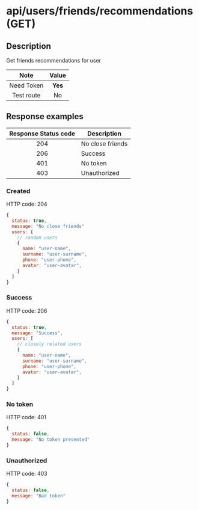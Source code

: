 # api/users/friends/recommendations (GET)

## Description

Get friends recommendations for user

|    Note    |  Value  |
| :--------: | :-----: |
| Need Token | **Yes** |
| Test route |   No    |

## Response examples

| Response Status code | Description      |
| :------------------: | ---------------- |
|         204          | No close friends |
|         206          | Success          |
|         401          | No token         |
|         403          | Unauthorized     |

### Created

HTTP code: 204

```js
{
  status: true,
  message: "No close friends"
  users: [
    // random users
    {
      name: "user-name",
      surname: "user-surname",
      phone: "user-phone",
      avatar: "user-avatar",
    }
  ]
}
```

### Success

HTTP code: 206

```js
{
  status: true,
  message: "Success",
  users: [
    // closely related users
    {
      name: "user-name",
      surname: "user-surname",
      phone: "user-phone",
      avatar: "user-avatar",
    }
  ]
}
```

### No token

HTTP code: 401

```js
{
  status: false,
  message: "No token presented"
}
```

### Unauthorized

HTTP code: 403

```js
{
  status: false,
  message: "Bad token"
}
```
